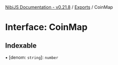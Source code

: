 [NibiJS Documentation - v0.21.8](../intro.md) / [Exports](../modules.md) / CoinMap

# Interface: CoinMap

## Indexable

▪ [denom: `string`]: `number`
